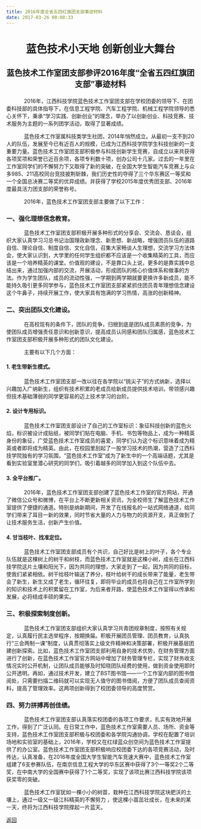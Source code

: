 ```yaml
---
title: 2016年度全省五四红旗团支部事迹材料
date: 2017-03-26 00:08:33
---
```


# <p align="center">蓝色技术小天地 创新创业大舞台</p>
## <p align="center">蓝色技术工作室团支部参评2016年度“全省五四红旗团支部”事迹材料</p>

&nbsp;&nbsp;&nbsp;&nbsp;&nbsp;&nbsp;&nbsp;&nbsp;&nbsp;&nbsp;&nbsp;&nbsp;2016年，江西科技学院蓝色技术工作室团支部在学校团委的领导下、在团委科技部的具体指导下，在信息工程学院、汽车工程学院、机械工程学院领导的悉心关怀下，秉承“学习实践、创新创业”的理念，举办了以创新创业、科技竞赛、技术服务为主题的一系列团学活动，取得了显著成绩。

&nbsp;&nbsp;&nbsp;&nbsp;&nbsp;&nbsp;&nbsp;&nbsp;&nbsp;&nbsp;&nbsp;&nbsp;蓝色技术工作室属科技类学生社团，2014年悄然成立。从最初一支不到20人的队伍，发展至今已有近百人的规模，已成为江西科技学院学生科技创新的一支重要力量。蓝色技术工作室团支部积极参与科技创新学生竞赛，自成立以来共获得各项奖项和荣誉已近百余项，各项专利数十项，创办公司十几家。过去的一年里在工作室同学们的不懈努力下又取得了新的突破，在全国大学生智能汽车竞赛上与众多985、211高校同台竞技披荆斩棘，我们历史性的夺得了三个华东赛区一等奖和一个全国总决赛二等奖的优异成绩。并获得了学校2015年度优秀团支部、2016年度最具活力团支部的荣誉称号。

&nbsp;&nbsp;&nbsp;&nbsp;&nbsp;&nbsp;&nbsp;&nbsp;&nbsp;&nbsp;&nbsp;&nbsp;2016年，蓝色技术工作室团支部主要做了以下工作：

### **一、强化理想信念教育**。

&nbsp;&nbsp;&nbsp;&nbsp;&nbsp;&nbsp;&nbsp;&nbsp;&nbsp;&nbsp;&nbsp;&nbsp;蓝色技术工作室团支部积极开展多种形式的分享会、交流会、恳谈会，组织大家认真学习习总书记治国理政新理念、新思想、新战略，增强团员队伍的道路自信、理论自信、制度自信、文化自信，召集大家畅谈人生理想，交流学习方法体会，使大家认识到，大学里的任何学生组织都不应该是一个收集精英的工具，而应该是一个培养精英的课堂。价值观的建设，不是靠口头上说，更多的是靠实践中总结出来，通过加强内部的交流，开展活动，形成团队的核心价值体系和做事的方法。作为学生团队，成员的流动性强，一学期到两学期就要更换许多新成员，能不能持久吸引更多同学参与，蓝色技术工作室团支部紧紧抓住团员青年理想信念建设这个牛鼻子，持续开展工作，使大家具有饱满的学习热情，高涨的创新精神。

### **二、突出团队文化建设**。

&nbsp;&nbsp;&nbsp;&nbsp;&nbsp;&nbsp;&nbsp;&nbsp;&nbsp;&nbsp;&nbsp;&nbsp;在高校现有的条件下，团队的竞争，归根到底是团队成员素质的竞争，为使团队成员增强责任意识和创新意识，提高成员认同感和团队归属感，蓝色技术工作室团支部积极开展多种形式的团队文化建设。

&nbsp;&nbsp;&nbsp;&nbsp;&nbsp;&nbsp;&nbsp;&nbsp;&nbsp;&nbsp;&nbsp;&nbsp;主要有以下几个方面：

#### 1. 老生带新生模式。

&nbsp;&nbsp;&nbsp;&nbsp;&nbsp;&nbsp;&nbsp;&nbsp;&nbsp;&nbsp;&nbsp;&nbsp;蓝色技术工作室团支部一改以往在各学院以“挑尖子”的方式纳新，选择以兴趣加入广纳新生，组织有技术积累的老成员给新成员提供技术培训，带领感兴趣但技术基础薄弱的同学更容易的迈上技术学习的台阶。

#### 2. 设计专用标识。

&nbsp;&nbsp;&nbsp;&nbsp;&nbsp;&nbsp;&nbsp;&nbsp;&nbsp;&nbsp;&nbsp;&nbsp;蓝色技术工作室团支部设计了自己的工作室标识：象征科技创新的蓝色火焰，标识被设计成贴纸，被同学们贴在电脑、手机、书包等物品上，成为一种精英身份的象征，广受蓝色技术工作室成员的喜爱，同学们认为这个标识意味着成为精英或者即将成为精英。由此，在校园里刮起了一股学习技术的热潮，营造了江西科技学院独有的学习氛围，“蓝色技术工作室”成为了新生中的一个高端话题，尤其是看到实验室里潜心研究的同学们，吸引着越多的同学加入到这个队伍中去。 

#### 3. 全平台推广。

&nbsp;&nbsp;&nbsp;&nbsp;&nbsp;&nbsp;&nbsp;&nbsp;&nbsp;&nbsp;&nbsp;&nbsp;2016年，蓝色技术工作室团支部创建了蓝色技术工作室的官方网站，开通了微信公众号和微博，在平台上不断更新相关资讯，为全校师生了解蓝色技术工作室提供了便捷的通道。特别是纳新期间，开发了在线报名的一站式网络通道，给同学们带来了耳目一新的效果，同时节省大量的人力与物力的资源开支，真正做到了让技术服务生活，创新产生价值。

#### 4. 甘当枝叶、找准定位。

&nbsp;&nbsp;&nbsp;&nbsp;&nbsp;&nbsp;&nbsp;&nbsp;&nbsp;&nbsp;&nbsp;&nbsp;蓝色技术工作室团支部成员有个共识，自己好比是树上的叶子，各个专业队伍就是这棵树上的树干和树枝，而蓝色技术工作室就是这棵小树，成长在江西科技学院这片土壤和阳光下，因为共同的理想，大家走到了一起，因为共同的目标，使我们紧紧相依。树干给枝叶输送了养分，枝叶给树干的成长带来了能量，老生带会了新生，新生又成了老生，循环往复，即将毕业的成员也将自己在工作室所学到的知识和技术上的积累留在工作室，为后来者开路，使蓝色技术工作室得以传承和发展，必将结成丰硕的果实。
	
### **三、积极探索制度创新**。

&nbsp;&nbsp;&nbsp;&nbsp;&nbsp;&nbsp;&nbsp;&nbsp;&nbsp;&nbsp;&nbsp;&nbsp;蓝色技术工作室团支部组织大家认真学习共青团规章制度，按照有关规定，认真履行民主选举程序，按期换届。积极开展团员管理、团员教育，认真执行“三会两制一课”制度，认真贯彻落实上级文件精神和决策部署，积极开展基层团建创新探索。比如，蓝色技术工作室团支部利用自身的技术优势，在财务管理方面进行了创新，在蓝色技术工作室官方网站中增加了财务管理专栏，实现了财务收支情况实时公开机制，让团队成员能够及时知晓团队经费的使用，做到资金使用即时公开透明。再如，通过技术开发，建立了BST图书馆——一个工作室内部的图书借阅处，只需要扫描二维码就可以实现无人值守的图书借阅，方便了团队成员查阅资料，提高了管理效率。这两项创新得到了校团委领导的高度赞赏。

### **四、努力拼搏再创佳绩**。

&nbsp;&nbsp;&nbsp;&nbsp;&nbsp;&nbsp;&nbsp;&nbsp;&nbsp;&nbsp;&nbsp;&nbsp;蓝色技术工作室团支部认真落实校团委的各项工作要求，扎实有效地开展工作，得到了广泛认同。在日常工作中，蓝色技术工作室需要人员、场所、资金等支持，蓝色技术工作室团支部积极与校团委和各学院沟通协调，学校在配置了培训场地和实验室的基础上，2016年，学校又在红绿蓝众创空间为蓝色技术工作室提供了的办公室。蓝色技术工作室团支部积极响应校团委下达的各项竞赛活动，及时传达，认真准备，在2016年度全国大学生智能汽车竞速大赛中，蓝色技术工作室组建了6支参赛队伍，在南京信息工程大学的华东区赛中获得了3个一等奖2个二等奖，在中南大学的全国赛中获得了1个二等奖，实现了该项比赛江西科技学院该项获奖零的突破。

&nbsp;&nbsp;&nbsp;&nbsp;&nbsp;&nbsp;&nbsp;&nbsp;&nbsp;&nbsp;&nbsp;&nbsp;蓝色技术工作室犹如一棵小小的树苗，栽种在江西科技学院这块肥沃的土壤上，通过一级又一级江科精英的不懈努力 ，使这棵小苗茁壮成长，在未来的某一天，终将为江西科技学院撑起一片蓝天。

[返回](../)